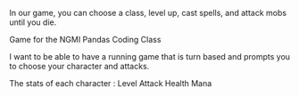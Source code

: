 In our game, you can choose a class, level up, cast spells, and attack mobs until you die.

Game for the NGMI Pandas Coding Class

I want to be able to have a running game that is turn based and prompts you to choose your character and attacks.

The stats of each character :
Level
Attack
Health
Mana
